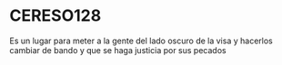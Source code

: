 # CERESO128
Es un lugar para meter a la gente del lado oscuro de la visa y hacerlos cambiar de bando y que se haga justicia por sus pecados
